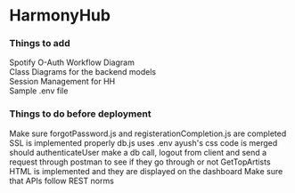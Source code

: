 # HarmonyHub

### Things to add
Spotify O-Auth Workflow Diagram <br>
Class Diagrams for the backend models <br>
Session Management for HH <br>
Sample .env file <br>

### Things to do before deployment
Make sure forgotPassword.js and registerationCompletion.js are completed
SSL is implemented properly
db.js uses .env
ayush's css code is merged
should authenticateUser make a db call, logout from client and send a request through postman to see if they go through or not
GetTopArtists HTML is implemented and they are displayed on the dashboard
Make sure that APIs follow REST norms